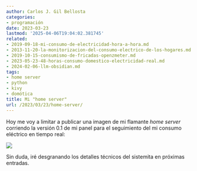 ```yaml
---
author: Carlos J. Gil Bellosta
categories:
- programación
date: 2023-03-23
lastmod: '2025-04-06T19:04:02.381745'
related:
- 2019-09-18-mi-consumo-de-electricidad-hora-a-hora.md
- 2013-11-20-la-monitorizacion-del-consumo-electrico-de-los-hogares.md
- 2019-10-15-consumismo-de-fricadas-openzmeter.md
- 2023-05-23-48-horas-consumo-domestico-electricidad-real.md
- 2024-02-06-llm-obsidian.md
tags:
- home server
- python
- kivy
- domótica
title: Mi "home server"
url: /2023/03/23/home-server/
---
```


Hoy me voy a limitar a publicar una imagen de mi flamante _home server_ corriendo la versión 0.1 de mi panel para el seguimiento del mi consumo eléctrico en tiempo real:

![](/wp-uploads/2023/home_server.jpg#center)

Sin duda, iré desgranando los detalles técnicos del sistemita en próximas entradas.